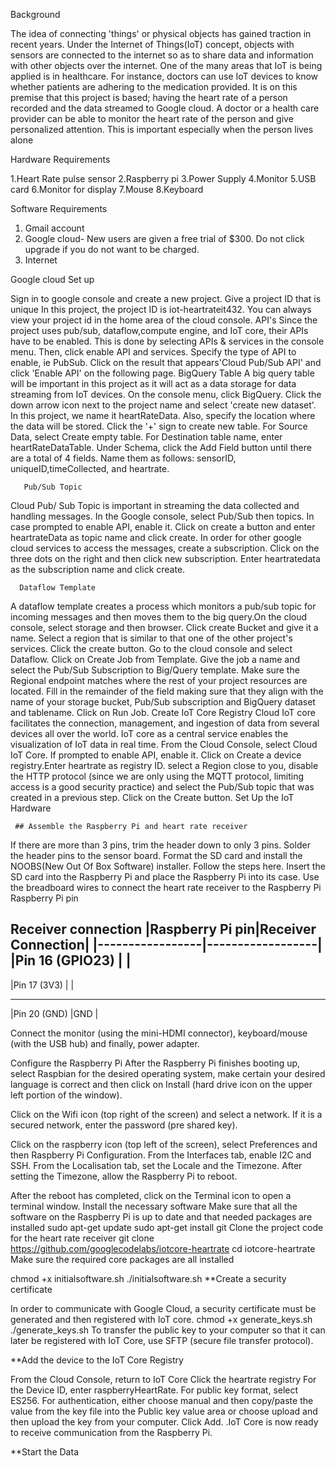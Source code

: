 Background 

The idea of connecting 'things' or physical objects has gained traction in recent years.  Under the Internet of Things(IoT) concept, objects with sensors are connected to the internet so as to share data and information with other objects over the internet.  One of the many areas that IoT is being applied is in healthcare.  For instance, doctors can use IoT devices to know whether patients are adhering to the medication provided. It is on this premise that this project is based; having the heart rate of a person recorded and the data streamed to Google cloud. A doctor or a health care provider can be able to monitor the heart rate of the person and give personalized attention. This is important especially when the person lives alone


Hardware Requirements

1.Heart Rate pulse sensor 
2.Raspberry pi 
3.Power Supply 
4.Monitor
5.USB card 
6.Monitor for display 
7.Mouse 
8.Keyboard 

Software Requirements 
1. Gmail account
2. Google cloud- New users are given a free trial of $300. Do not click upgrade if you do not want to be charged. 
3. Internet

Google cloud Set up 

Sign in to google console and create a new project. Give a project ID that is unique
In this project, the project ID is iot-heartrateit432. You can always view your project id in the home area of the cloud console. 
API's 
Since the project uses pub/sub, dataflow,compute engine, and IoT core, their APIs have to be enabled. This is done by selecting APIs & services in the console menu. Then, click enable API and services.  Specify the type of API to enable, ie PubSub.  Click on the result that appears'Cloud Pub/Sub API' and click 'Enable API' on the following page. 
          BigQuery Table 
A big query table will be important in this project as it will act as a data storage for data streaming from IoT devices. On the console menu, click BigQuery. Click the down arrow icon next to the project name and select 'create new dataset'. In this project, we name it heartRateData. Also, specify the location where the data will be stored.  Click the '+' sign to create new table. For Source Data, select Create empty table. For Destination table name, enter heartRateDataTable. Under Schema, click the Add Field button until there are a total of 4 fields. Name them as follows: sensorID, uniqueID,timeCollected, and heartrate.

       Pub/Sub Topic
Cloud Pub/ Sub Topic is important in streaming the data collected and handling messages.  In the Google console, select Pub/Sub then topics.  In case prompted to enable API, enable it.  Click on create a button and enter heartrateData as topic name and click create. 
In order for other google cloud services to access the messages, create a subscription. Click on the three dots on the right and then click new subscription. Enter heartratedata as the subscription name and click create.  

      Dataflow Template
   A dataflow template creates a process which monitors a pub/sub topic for incoming messages and then moves them to the big query.On the cloud console, select storage and then browser. Click create Bucket and give it a name.  Select a region that is similar to that one of the other project's services.  Click the create button. 
Go to the cloud console and select Dataflow. Click on Create Job from Template. Give the job a name and select the Pub/Sub Subscription to Big/Query template. Make sure the Regional endpoint matches where the rest of your project resources are located. Fill in the remainder of the field making sure that they align with the name of your storage bucket, Pub/Sub subscription and BigQuery dataset and tablename. Click on Run Job.
      Create IoT Core Registry 
Cloud IoT core facilitates the connection, management, and ingestion of data from several devices all over the world. IoT core as a central service enables the visualization of IoT data in real time. From the Cloud Console, select Cloud IoT Core. If prompted to enable API, enable it. Click on Create a device registry.Enter heartrate as registry ID. select a Region close to you, disable the HTTP protocol (since we are only using the MQTT protocol, limiting access is a good security practice) and select the Pub/Sub topic that was created in a previous step. Click on the Create button.
     Set Up the IoT Hardware 
  
     ## Assemble the Raspberry Pi and heart rate receiver
If there are more than 3 pins, trim the header down to only 3 pins. Solder the header pins to the sensor board.
Format the SD card and install the NOOBS(New Out Of Box Software) installer. Follow the steps here. Insert the SD card into the Raspberry Pi and place the Raspberry Pi into its case. 
Use the breadboard wires to connect the heart rate receiver to the Raspberry Pi
Raspberry Pi pin

Receiver connection
|Raspberry Pi pin|Receiver Connection|
|-----------------|------------------|
|Pin 16 (GPIO23)  |<not labelled>    |
 -------------------------------------
|Pin 17 (3V3)     |<not labelled>    |
          
--------------------------------------
|Pin 20 (GND)     |GND               |

Connect the monitor (using the mini-HDMI connector), keyboard/mouse (with the USB hub) and finally, power adapter.

Configure the Raspberry Pi
After the Raspberry Pi finishes booting up, select Raspbian for the desired operating system, make certain your desired language is correct and then click on Install (hard drive icon on the upper left portion of the window).

Click on the Wifi icon (top right of the screen) and select a network. If it is a secured network, enter the password (pre shared key).

Click on the raspberry icon (top left of the screen), select Preferences and then Raspberry Pi Configuration. From the Interfaces tab, enable I2C and SSH. From the Localisation tab, set the Locale and the Timezone. After setting the Timezone, allow the Raspberry Pi to reboot.

After the reboot has completed, click on the Terminal icon to open a terminal window.
Install the necessary software
Make sure that all the software on the Raspberry Pi is up to date and that needed packages are installed
sudo apt-get update
sudo apt-get install git
Clone the project code for the heart rate receiver
  git clone https://github.com/googlecodelabs/iotcore-heartrate
  cd iotcore-heartrate
  Make sure the required core packages are all installed

chmod +x initialsoftware.sh
  ./initialsoftware.sh
  **Create a security certificate
  
In order to communicate with Google Cloud, a security certificate must be generated and then registered with IoT core.
  chmod +x generate_keys.sh
  ./generate_keys.sh
  To transfer the public key to your computer so that it can later be registered with IoT Core, use SFTP (secure file transfer protocol).

**Add the device to the IoT Core Registry 

From the Cloud Console, return to IoT Core
Click the heartrate registry
For the Device ID, enter raspberryHeartRate. For public key format, select ES256. For authentication, either choose manual and then copy/paste the value from the key file into the Public key value area or choose upload and then upload the key from your computer. Click Add.
.IoT Core is now ready to receive communication from the Raspberry Pi.

**Start the Data
































































